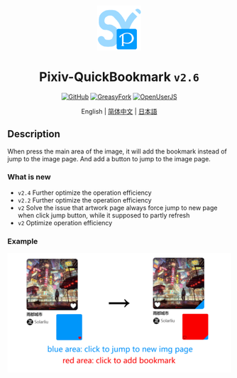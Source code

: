 <div align="center">
    <img src="https://github.com/SynRGB/Pixiv-QuickBookmark/raw/main/%23README/icon/256.png" width="20%"/>
    <h1>Pixiv-QuickBookmark <code>v2.6</code></h1>
	<p>
        <a href='https://github.com/SynRGB/Pixiv-QuickBookmark'><img src="https://img.shields.io/badge/-GitHub-3A3A3A?style=flat&amp;logo=GitHub&amp;logoColor=white" referrerpolicy="no-referrer" alt="GitHub"></a>
	    <a href='https://greasyfork.org/en/scripts/453417-pixiv-quickbookmark'><img src="https://img.shields.io/badge/-GreasyFork-670000?style=flat&amp;logo=tampermonkey&amp;logoColor=white" referrerpolicy="no-referrer" alt="GreasyFork"></a>
        <a href='https://openuserjs.org/scripts/TitanRGB/Pixiv-QuickBookmark'><img src="https://img.shields.io/badge/-OpenUserJS-004796?style=flat&amp;logo=tampermonkey&amp;logoColor=white" referrerpolicy="no-referrer" alt="OpenUserJS"></a>
    </p>
    <p>English | <a href='https://github.com/SynRGB/Pixiv-QuickBookmark/blob/main/%23README/README-zh.md'>简体中文</a> | <a href="https://github.com/SynRGB/Pixiv-QuickBookmark/blob/main/%23README/README-ja.md">日本語</a></p>
</div>

## Description

When press the main area of the image, it will add the bookmark instead of jump to the image page. And add a button to jump to the image page.

### What is new

- `v2.4` Further optimize the operation efficiency
- `v2.2` Further optimize the operation efficiency
- `v2` Solve the issue that artwork page always force jump to new page when click jump button, while it supposed to partly refresh
- `v2` Optimize operation efficiency

### Example

<img src="https://github.com/SynRGB/Pixiv-QuickBookmark/raw/main/%23README/example-eng.png"/>
